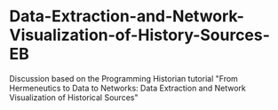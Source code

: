 # Data-Extraction-and-Network-Visualization-of-History-Sources-EB
Discussion based on the Programming Historian tutorial "From Hermeneutics to Data to Networks: Data Extraction and Network Visualization of Historical Sources"
